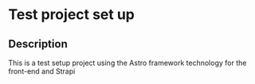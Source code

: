 # Test project set up
  ## Description
  This is a test setup project using the Astro framework technology for the front-end and Strapi
